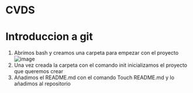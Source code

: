 # CVDS
# Introduccion a git
1. Abrimos bash y creamos una carpeta para empezar con el proyecto
![image](https://github.com/CamiloFdez/Cvds_lab1/assets/init)
2. Una vez creada la carpeta con el comando init inicializamos el proyecto que queremos crear
3. Añadimos el README.md con el comando Touch README.md y lo añadimos al repositorio 

